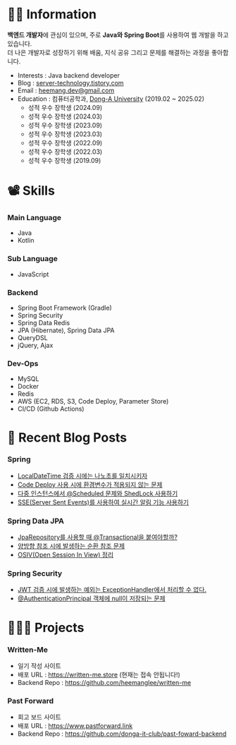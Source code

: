 # 💁🏻 Information 
<b>백엔드 개발자</b>에 관심이 있으며, 주로 <b>Java와 Spring Boot</b>를 사용하여 웹 개발을 하고 있습니다. <br>
더 나은 개발자로 성장하기 위해 배움, 지식 공유 그리고 문제를 해결하는 과정을 좋아합니다.


- Interests : Java backend developer
- Blog : [server-technology.tistory.com](https://server-technology.tistory.com/)
- Email : heemang.dev@gmail.com
- Education : 컴퓨터공학과, [Dong-A University](https://computer.donga.ac.kr/computer/CMS/Contents/Contents.do?mCode=MN063) (2019.02 ~ 2025.02)
  - 성적 우수 장학생 (2024.09)
  - 성적 우수 장학생 (2024.03)
  - 성적 우수 장학생 (2023.09)
  - 성적 우수 장학생 (2023.03)
  - 성적 우수 장학생 (2022.09)
  - 성적 우수 장학생 (2022.03)
  - 성적 우수 장학생 (2019.09)

# 📽️ Skills
###  Main Language
- Java
- Kotlin

### Sub Language
- JavaScript

### Backend
- Spring Boot Framework (Gradle)
- Spring Security
- Spring Data Redis
- JPA (Hibernate), Spring Data JPA
- QueryDSL
- jQuery, Ajax

### Dev-Ops
- MySQL
- Docker
- Redis
- AWS (EC2, RDS, S3, Code Deploy, Parameter Store)
- CI/CD (Github Actions)
  
# 📝 Recent Blog Posts
### Spring

- <a href="https://github.com/heemanglee/learn-repository/discussions/4"> LocalDateTime 검증 시에는 나노초를 일치시키자</a>
- <a href="https://server-technology.tistory.com/460"> Code Deploy 사용 시에 환경변수가 적용되지 않는 문제</a>
- <a href="https://server-technology.tistory.com/452"> 다중 인스턴스에서 @Scheduled 문제와 ShedLock 사용하기</a>
- <a href="https://server-technology.tistory.com/329"> SSE(Server Sent Events)를 사용하여 실시간 알림 기능 사용하기</a>

### Spring Data JPA
- <a href="https://server-technology.tistory.com/324"> JpaRepository를 사용할 때 @Transactional을 붙여야할까?</a>
- <a href="https://server-technology.tistory.com/319"> 양방향 참조 시에 발생하는 순환 참조 문제 </a>
- <a href="https://server-technology.tistory.com/289"> OSIV(Open Session In View) 정리 </a>

### Spring Security
- <a href="https://server-technology.tistory.com/462"> JWT 검증 시에 발생하는 예외는 ExceptionHandler에서 처리할 수 없다.</a>
- <a href="https://server-technology.tistory.com/455"> @AuthenticationPrincipal 객체에 null이 저장되는 문제</a>


# 🧑🏻‍💻 Projects
### Written-Me
- 일기 작성 사이트
- 배포 URL : https://written-me.store (현재는 접속 안됩니다!)
- Backend Repo : https://github.com/heemanglee/written-me
  
### Past Forward 
- 회고 보드 사이트
- 배포 URL : https://www.pastforward.link
- Backend Repo : https://github.com/donga-it-club/past-foward-backend
